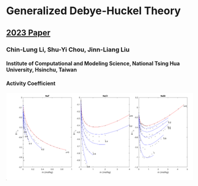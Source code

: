 # Generalized Debye-Huckel Theory
## [2023 Paper](https://www.sciencedirect.com/science/article/abs/pii/S0378381222002813)
### Chin-Lung Li, Shu-Yi Chou, Jinn-Liang Liu
#### Institute of Computational and Modeling Science, National Tsing Hua University, Hsinchu, Taiwan

#### Activity Coefficient
![Activity Coefficient](fig2.png)

